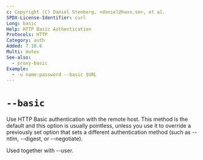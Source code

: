 ```yaml
---
c: Copyright (C) Daniel Stenberg, <daniel@haxx.se>, et al.
SPDX-License-Identifier: curl
Long: basic
Help: HTTP Basic Authentication
Protocols: HTTP
Category: auth
Added: 7.10.6
Multi: mutex
See-also:
  - proxy-basic
Example:
  - -u name:password --basic $URL
---
```


# `--basic`

Use HTTP Basic authentication with the remote host. This method is the default
and this option is usually pointless, unless you use it to override a
previously set option that sets a different authentication method (such as
--ntlm, --digest, or --negotiate).

Used together with --user.
